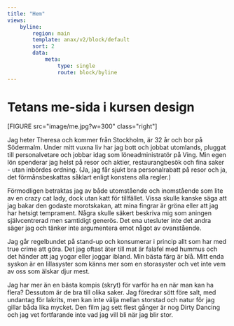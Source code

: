```yaml
---
title: "Hem"
views:
    byline:
        region: main
        template: anax/v2/block/default
        sort: 2
        data:
            meta:
                type: single
                route: block/byline
---
```

Tetans me-sida i kursen design
=========================

[FIGURE src="image/me.jpg?w=300" class="right"]

Jag heter Theresa och kommer från Stockholm, är 32 år och bor på Södermalm. Under mitt vuxna liv har jag bott och jobbat utomlands, pluggat till personalvetare och jobbar idag som löneadministratör på Ving. Min egen lön spenderar jag helst på resor och aktier, restaurangbesök och fina saker - utan inbördes ordning. (Ja, jag får sjukt bra personalrabatt på resor och ja, det förmånsbeskattas såklart enligt konstens alla regler.)

Förmodligen betraktas jag av både utomstående och inomstående som lite av en crazy cat lady, dock utan katt för tillfället.
Vissa skulle kanske säga att jag bakar den godaste morotskakan, att mina fingrar är gröna eller att jag har hetsigt temprament. Några skulle säkert beskriva mig som aningen självcentrerad men samtidigt generös. Det ena utesluter inte det andra säger jag och tänker inte argumentera emot något av ovanstående.

Jag går regelbundet på stand-up och konsumerar i princip allt som har med true crime att göra. Det jag oftast äter till mat är falafel med hummus och det händer att jag yogar eller joggar ibland. Min bästa färg är blå. Mitt enda syskon är en lillasyster som känns mer som en storasyster och vet inte vem av oss som älskar djur mest.

Jag har mer än en bästa kompis (skryt) för varför ha en när man kan ha flera? Dessutom är de bra till olika saker. Jag föredrar sött före salt, med undantag för lakrits, men kan inte välja mellan storstad och natur för jag gillar båda lika mycket. Den film jag sett flest gånger är nog Dirty Dancing och jag vet fortfarande inte vad jag vill bli när jag blir stor.
